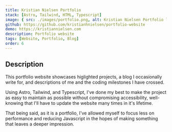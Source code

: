 ```yaml
---
title: Kristian Nielsen Portfolio
stack: [Astro, Tailwind, HTML, Typescript]
image: { src: ./images/portfolio.png, alt: Kristian Nielsen Portfolio logo }
github: https://github.com/kristianhnielsen/portfolio-website
demo: https://kristiannielsen.com
description: Portfolio website
tags: [Website, Portfolio, Blog]
order: 6
---
```


## Description

This portfolio website showcases higlighted projects, a blog I occasionally write for, and descriptions of me and the coding milestones I have crossed.

Using Astro, Tailwind, and Typescript, I've done my best to make the project as easy to maintain as possible without compromising accessibility, well-knowing that I'll have to update the website many times in it's lifetime.

That being said, as it is a portfolio, I've allowed myself to focus less on performance and reducing Javascript in the hopes of making something that leaves a deeper impression.
